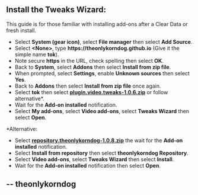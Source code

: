 ## Install the Tweaks Wizard:

This guide is for those familiar with installing add-ons after a Clear Data or fresh install. 

<p align="left">
  <ul>
    <li>Select <strong>System (gear icon)</strong>, select <strong>File manager</strong> then select <strong>Add Source</strong>.</li>
    <li>Select <strong>&lt;None&gt;</strong>, type <strong>https://theonlykorndog.github.io</strong> (Give it the simple name <strong>tok</strong>).</li>
    <li>Note secure <strong>https</strong> in the URL, check spelling then select <strong>OK</strong>.</li>
    <li>Back to <strong>System</strong>, select <strong>Addons</strong> then select <strong>Install from zip file</strong>.</li>
    <li>When prompted, select <strong>Settings</strong>, enable <strong>Unknown sources</strong> then select <strong>Yes</strong>.</li>
    <li>Back to <strong>Addons</strong> then select <strong>Install from zip file</strong> once again.</li>
    <li>Select <strong>tok</strong> then select <strong><a href="plugin.video.tweaks-1.0.6.zip">plugin.video.tweaks-1.0.6.zip</a></strong> or follow alternative*.</li>
    <li>Wait for the <strong>Add-on installed</strong> notification.</li>
    <li>Select <strong>My add-ons</strong>, select <strong>Video add-ons</strong>, select <strong>Tweaks Wizard</strong> then select <strong>Open</strong>.</li>
  </ul>
</p>

*Alternative:
<p align="left">
  <ul>
    <li>Select <strong><a href="repository.theonlykorndog-1.0.8.zip">repository.theonlykorndog-1.0.8.zip</a></strong> the wait for the <strong>Add-on installed</strong> notification.</li>
    <li>Select <strong>Install from repository</strong> then select <strong>theonlykorndog Repository</strong>.</li>
    <li>Select <strong>Video add-ons</strong>, select <strong>Tweaks Wizard</strong> then select <strong>Install</strong>.</li>
    <li>Wait for the <strong>Add-on installed</strong> notification then select <strong>Open</strong>.</li>
  </ul>
</p>

## -- theonlykorndog

